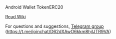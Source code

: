 Android Wallet TokenERC20

[Read Wiki](https://github.com/EasyToken/Android-Wallet-Token-ERC20/wiki)

For questions and suggestions, [Telegram group](https://t.me/joinchat/D62dXAwO6kkm8hjlJTR9VA) (https://t.me/joinchat/D62dXAwO6kkm8hjlJTR9VA)
